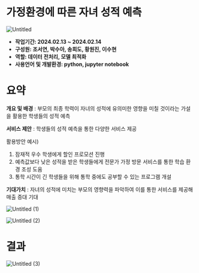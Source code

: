 # 가정환경에 따른 자녀 성적 예측
![Untitled](https://github.com/westnowise/machinelearning_2/assets/156265958/3f14d24c-6ef0-4380-ade7-67fe6a243c01)

- **작업기간: 2024.02.13 ~ 2024.02.14**
- **구성원: 조서연, 박수아, 송희도, 황원진, 이수현**
- **역할: 데이터 전처리, 모델 최적화**
- **사용언어 및 개발환경: python, jupyter notebook**

# 요약
**개요 및 배경** : 
부모의 최종 학력이 자녀의 성적에 유의미한 영향을 미칠 것이라는 가설을 활용한 학생들의 성적 예측

**서비스 제안** : 
학생들의 성적 예측을 통한 다양한 서비스 제공

활용방안 예시) 
1. 잠재적 우수 학생에게 할인 프로모션 진행
2. 예측값보다 낮은 성적을 받은 학생들에게 전문가 가정 방문 서비스를 통한
학습 환경 조성 도움
3. 통학 시간이 긴 학생들을 위해 통학 중에도 공부할 수 있는 프로그램 개설

**기대가치** : 
자녀의 성적에 미치는 부모의 영향력을 파악하여 이를 통한 서비스를 제공해 매출 증대 기대

![Untitled (1)](https://github.com/westnowise/machinelearning_2/assets/156265958/a6007b87-3595-4bf4-add8-d67d2f0aedac)

![Untitled (2)](https://github.com/westnowise/machinelearning_2/assets/156265958/a77056ac-d928-4c30-9503-5daa5cbe4f02)

# 결과

![Untitled (3)](https://github.com/westnowise/machinelearning_2/assets/156265958/fd6f9a93-1f50-4f1c-b1df-2e5d81ea7a3f)




